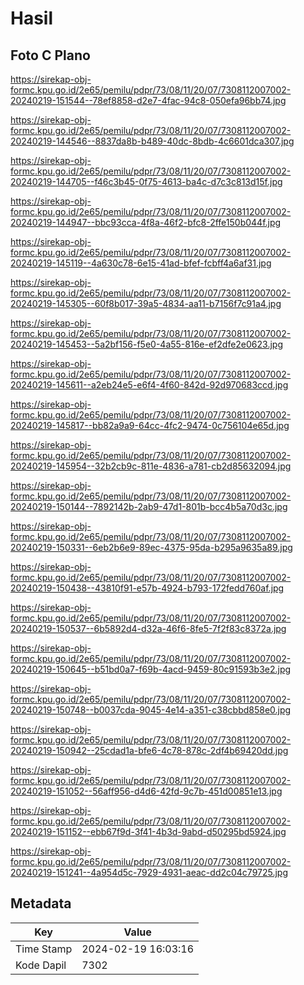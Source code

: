 # Hasil

## Foto C Plano

https://sirekap-obj-formc.kpu.go.id/2e65/pemilu/pdpr/73/08/11/20/07/7308112007002-20240219-151544--78ef8858-d2e7-4fac-94c8-050efa96bb74.jpg

https://sirekap-obj-formc.kpu.go.id/2e65/pemilu/pdpr/73/08/11/20/07/7308112007002-20240219-144546--8837da8b-b489-40dc-8bdb-4c6601dca307.jpg

https://sirekap-obj-formc.kpu.go.id/2e65/pemilu/pdpr/73/08/11/20/07/7308112007002-20240219-144705--f46c3b45-0f75-4613-ba4c-d7c3c813d15f.jpg

https://sirekap-obj-formc.kpu.go.id/2e65/pemilu/pdpr/73/08/11/20/07/7308112007002-20240219-144947--bbc93cca-4f8a-46f2-bfc8-2ffe150b044f.jpg

https://sirekap-obj-formc.kpu.go.id/2e65/pemilu/pdpr/73/08/11/20/07/7308112007002-20240219-145119--4a630c78-6e15-41ad-bfef-fcbff4a6af31.jpg

https://sirekap-obj-formc.kpu.go.id/2e65/pemilu/pdpr/73/08/11/20/07/7308112007002-20240219-145305--60f8b017-39a5-4834-aa11-b7156f7c91a4.jpg

https://sirekap-obj-formc.kpu.go.id/2e65/pemilu/pdpr/73/08/11/20/07/7308112007002-20240219-145453--5a2bf156-f5e0-4a55-816e-ef2dfe2e0623.jpg

https://sirekap-obj-formc.kpu.go.id/2e65/pemilu/pdpr/73/08/11/20/07/7308112007002-20240219-145611--a2eb24e5-e6f4-4f60-842d-92d970683ccd.jpg

https://sirekap-obj-formc.kpu.go.id/2e65/pemilu/pdpr/73/08/11/20/07/7308112007002-20240219-145817--bb82a9a9-64cc-4fc2-9474-0c756104e65d.jpg

https://sirekap-obj-formc.kpu.go.id/2e65/pemilu/pdpr/73/08/11/20/07/7308112007002-20240219-145954--32b2cb9c-811e-4836-a781-cb2d85632094.jpg

https://sirekap-obj-formc.kpu.go.id/2e65/pemilu/pdpr/73/08/11/20/07/7308112007002-20240219-150144--7892142b-2ab9-47d1-801b-bcc4b5a70d3c.jpg

https://sirekap-obj-formc.kpu.go.id/2e65/pemilu/pdpr/73/08/11/20/07/7308112007002-20240219-150331--6eb2b6e9-89ec-4375-95da-b295a9635a89.jpg

https://sirekap-obj-formc.kpu.go.id/2e65/pemilu/pdpr/73/08/11/20/07/7308112007002-20240219-150438--43810f91-e57b-4924-b793-172fedd760af.jpg

https://sirekap-obj-formc.kpu.go.id/2e65/pemilu/pdpr/73/08/11/20/07/7308112007002-20240219-150537--6b5892d4-d32a-46f6-8fe5-7f2f83c8372a.jpg

https://sirekap-obj-formc.kpu.go.id/2e65/pemilu/pdpr/73/08/11/20/07/7308112007002-20240219-150645--b51bd0a7-f69b-4acd-9459-80c91593b3e2.jpg

https://sirekap-obj-formc.kpu.go.id/2e65/pemilu/pdpr/73/08/11/20/07/7308112007002-20240219-150748--b0037cda-9045-4e14-a351-c38cbbd858e0.jpg

https://sirekap-obj-formc.kpu.go.id/2e65/pemilu/pdpr/73/08/11/20/07/7308112007002-20240219-150942--25cdad1a-bfe6-4c78-878c-2df4b69420dd.jpg

https://sirekap-obj-formc.kpu.go.id/2e65/pemilu/pdpr/73/08/11/20/07/7308112007002-20240219-151052--56aff956-d4d6-42fd-9c7b-451d00851e13.jpg

https://sirekap-obj-formc.kpu.go.id/2e65/pemilu/pdpr/73/08/11/20/07/7308112007002-20240219-151152--ebb67f9d-3f41-4b3d-9abd-d50295bd5924.jpg

https://sirekap-obj-formc.kpu.go.id/2e65/pemilu/pdpr/73/08/11/20/07/7308112007002-20240219-151241--4a954d5c-7929-4931-aeac-dd2c04c79725.jpg


## Metadata

| Key        | Value               |
| ---------- | ------------------- |
| Time Stamp | 2024-02-19 16:03:16 |
| Kode Dapil | 7302                |



